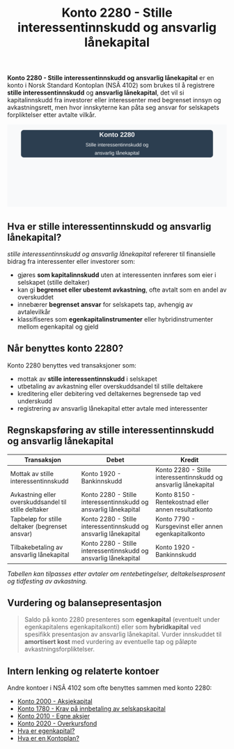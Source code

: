 ﻿---
title: "Konto 2280 - Stille interessentinnskudd og ansvarlig lånekapital"
seoTitle: "2280-stille-interessentinnskudd-og-ansvarlig-lanekapital"
meta_description: '**Konto 2280 - Stille interessentinnskudd og ansvarlig lånekapital** er en konto i Norsk Standard Kontoplan (NSÂ 4102) som brukes til å registrere **stille in...'
slug: 2280-stille-interessentinnskudd-og-ansvarlig-lanekapital
type: blog
layout: pages/single
---

**Konto 2280 - Stille interessentinnskudd og ansvarlig lånekapital** er en konto i Norsk Standard Kontoplan (NSÂ 4102) som brukes til å registrere **stille interessentinnskudd** og **ansvarlig lånekapital**, det vil si kapitalinnskudd fra investorer eller interessenter med begrenset innsyn og avkastningsrett, men hvor innskyterne kan påta seg ansvar for selskapets forpliktelser etter avtalte vilkår.

![Illustrasjon av konto 2280 Stille interessentinnskudd og ansvarlig lånekapital](2280-stille-interessentinnskudd-og-ansvarlig-lanekapital-image.svg)

## Hva er stille interessentinnskudd og ansvarlig lånekapital?

*stille interessentinnskudd og ansvarlig lånekapital* refererer til finansielle bidrag fra interessenter eller investorer som:

* gjøres **som kapitalinnskudd** uten at interessenten innføres som eier i selskapet (stille deltaker)
* kan gi **begrenset eller ubestemt avkastning**, ofte avtalt som en andel av overskuddet
* innebærer **begrenset ansvar** for selskapets tap, avhengig av avtalevilkår
* klassifiseres som **egenkapitalinstrumenter** eller hybridinstrumenter mellom egenkapital og gjeld

## Når benyttes konto 2280?

Konto 2280 benyttes ved transaksjoner som:

* mottak av **stille interessentinnskudd** i selskapet
* utbetaling av avkastning eller overskuddsandel til stille deltakere
* kreditering eller debitering ved deltakernes begrensede tap ved underskudd
* registrering av ansvarlig lånekapital etter avtale med interessenter

## Regnskapsføring av stille interessentinnskudd og ansvarlig lånekapital

| Transaksjon                                            | Debet                                                  | Kredit                                                  |
|--------------------------------------------------------|--------------------------------------------------------|---------------------------------------------------------|
| Mottak av stille interessentinnskudd                   | Konto 1920 - Bankinnskudd                              | Konto 2280 - Stille interessentinnskudd og ansvarlig lånekapital   |
| Avkastning eller overskuddsandel til stille deltaker   | Konto 2280 - Stille interessentinnskudd og ansvarlig lånekapital   | Konto 8150 - Rentekostnad eller annen resultatkonto        |
| Tapbeløp for stille deltaker (begrenset ansvar)        | Konto 2280 - Stille interessentinnskudd og ansvarlig lånekapital   | Konto 7790 - Kursgevinst eller annen egenkapitalkonto      |
| Tilbakebetaling av ansvarlig lånekapital               | Konto 2280 - Stille interessentinnskudd og ansvarlig lånekapital   | Konto 1920 - Bankinnskudd                                  |

_*Tabellen kan tilpasses etter avtaler om rentebetingelser, deltakelsesprosent og tidfesting av avkastning.*_

## Vurdering og balansepresentasjon

> Saldo på konto 2280 presenteres som **egenkapital** (eventuelt under egenkapitalens egenkapitalkonti) eller som **hybridkapital** ved spesifikk presentasjon av ansvarlig lånekapital. Vurder innskuddet til **amortisert kost** med vurdering av eventuelle tap og påløpte avkastningsforpliktelser.

## Intern lenking og relaterte kontoer

Andre kontoer i NSÂ 4102 som ofte benyttes sammen med konto 2280:

* [Konto 2000 - Aksjekapital](/blogs/kontoplan/2000-aksjekapital "Konto 2000 - Aksjekapital i Norsk Standard Kontoplan")
* [Konto 1780 - Krav på innbetaling av selskapskapital](/blogs/kontoplan/1780-krav-pa-innbetaling-av-selskapskapital "Konto 1780 - Krav på innbetaling av selskapskapital i Norsk Standard Kontoplan")
* [Konto 2010 - Egne aksjer](/blogs/kontoplan/2010-egne-aksjer "Konto 2010 - Egne aksjer i Norsk Standard Kontoplan")
* [Konto 2020 - Overkursfond](/blogs/kontoplan/2020-overkursfond "Konto 2020 - Overkursfond i Norsk Standard Kontoplan")
* [Hva er egenkapital?](/blogs/regnskap/hva-er-egenkapital "Hva er Egenkapital? Komplett Guide til Egenkapital i Regnskap")
* [Hva er en Kontoplan?](/blogs/regnskap/hva-er-kontoplan "Hva er en Kontoplan? Komplett Guide til Kontoplaner i Norsk Regnskap")






